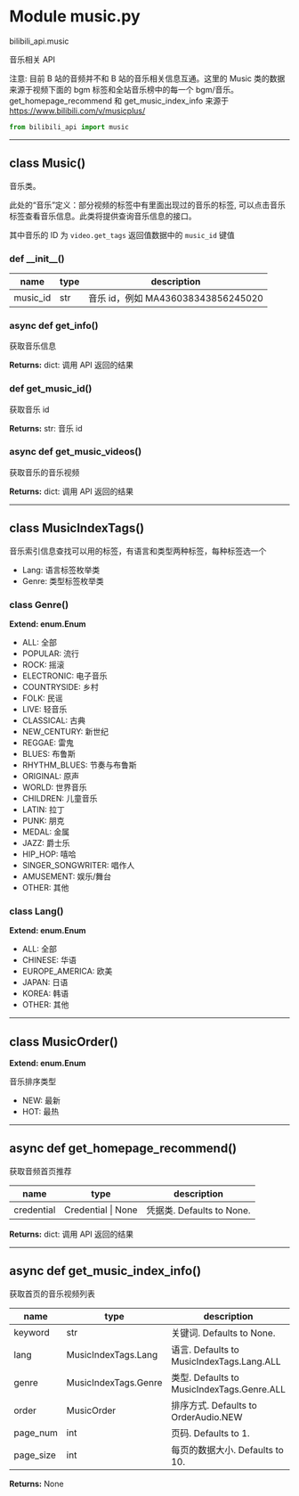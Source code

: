 # Module music.py


bilibili_api.music

音乐相关 API

注意: 目前 B 站的音频并不和 B 站的音乐相关信息互通。这里的 Music 类的数据来源于视频下面的 bgm 标签和全站音乐榜中的每一个 bgm/音乐。get_homepage_recommend 和 get_music_index_info 来源于 https://www.bilibili.com/v/musicplus/


``` python
from bilibili_api import music
```

---

## class Music()

音乐类。

此处的“音乐”定义：部分视频的标签中有里面出现过的音乐的标签, 可以点击音乐标签查看音乐信息。此类将提供查询音乐信息的接口。

其中音乐的 ID 为 `video.get_tags` 返回值数据中的 `music_id` 键值




### def \_\_init\_\_()


| name | type | description |
| - | - | - |
| music_id | str | 音乐 id，例如 MA436038343856245020 |


### async def get_info()

获取音乐信息



**Returns:** dict: 调用 API 返回的结果




### def get_music_id()

获取音乐 id



**Returns:** str: 音乐 id




### async def get_music_videos()

获取音乐的音乐视频



**Returns:** dict: 调用 API 返回的结果




---

## class MusicIndexTags()

音乐索引信息查找可以用的标签，有语言和类型两种标签，每种标签选一个

- Lang: 语言标签枚举类
- Genre: 类型标签枚举类




### class Genre()

**Extend: enum.Enum**

- ALL: 全部
- POPULAR: 流行
- ROCK: 摇滚
- ELECTRONIC: 电子音乐
- COUNTRYSIDE: 乡村
- FOLK: 民谣
- LIVE: 轻音乐
- CLASSICAL: 古典
- NEW_CENTURY: 新世纪
- REGGAE: 雷鬼
- BLUES: 布鲁斯
- RHYTHM_BLUES: 节奏与布鲁斯
- ORIGINAL: 原声
- WORLD: 世界音乐
- CHILDREN: 儿童音乐
- LATIN: 拉丁
- PUNK: 朋克
- MEDAL: 金属
- JAZZ: 爵士乐
- HIP_HOP: 嘻哈
- SINGER_SONGWRITER: 唱作人
- AMUSEMENT: 娱乐/舞台
- OTHER: 其他




### class Lang()

**Extend: enum.Enum**

- ALL: 全部
- CHINESE: 华语
- EUROPE_AMERICA: 欧美
- JAPAN: 日语
- KOREA: 韩语
- OTHER: 其他




---

## class MusicOrder()

**Extend: enum.Enum**

音乐排序类型

+ NEW: 最新
+ HOT: 最热




---

## async def get_homepage_recommend()

获取音频首页推荐


| name | type | description |
| - | - | - |
| credential | Credential \| None | 凭据类. Defaults to None. |

**Returns:** dict: 调用 API 返回的结果




---

## async def get_music_index_info()

获取首页的音乐视频列表


| name | type | description |
| - | - | - |
| keyword | str | 关键词. Defaults to None. |
| lang | MusicIndexTags.Lang | 语言. Defaults to MusicIndexTags.Lang.ALL |
| genre | MusicIndexTags.Genre | 类型. Defaults to MusicIndexTags.Genre.ALL |
| order | MusicOrder | 排序方式. Defaults to OrderAudio.NEW |
| page_num | int | 页码. Defaults to 1. |
| page_size | int | 每页的数据大小. Defaults to 10. |

**Returns:** None



